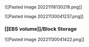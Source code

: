 ![[Pasted image 20221116130218.png]]

![[Pasted image 20221130041237.png]]

### [[EBS volume]]/Block Storage

![[Pasted image 20221130041422.png]]

